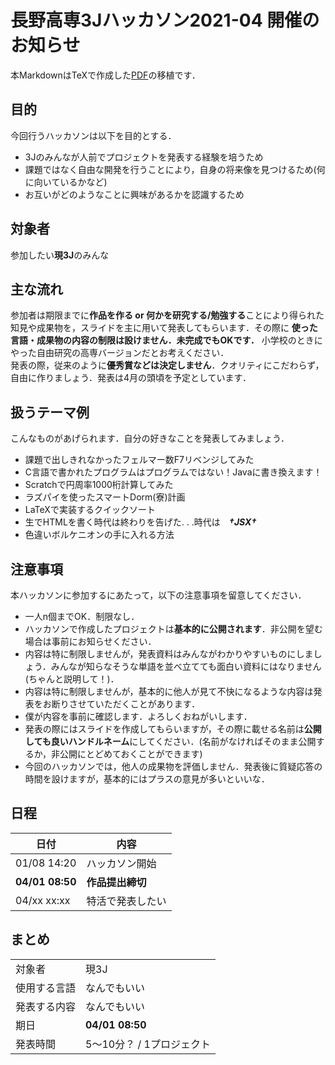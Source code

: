 # 長野高専3Jハッカソン2021-04 開催のお知らせ
本MarkdownはTeXで作成した[PDF](https://github.com/NNCT3J/hackathon/blob/main/2021-04/2021-04.pdf)の移植です．

## 目的
今回行うハッカソンは以下を目的とする．

- 3Jのみんなが人前でプロジェクトを発表する経験を培うため
- 課題ではなく自由な開発を行うことにより，自身の将来像を見つけるため(何に向いているかなど)
- お互いがどのようなことに興味があるかを認識するため

## 対象者
参加したい**現3J**のみんな

## 主な流れ
参加者は期限までに**作品を作る or 何かを研究する/勉強する**ことにより得られた知見や成果物を，スライドを主に用いて発表してもらいます．その際に **使った言語・成果物の内容の制限は設けません．未完成でもOKです．** 小学校のときにやった自由研究の高専バージョンだとお考えください．  
発表の際，従来のように**優秀賞などは決定しません**．クオリティにこだわらず，自由に作りましょう．発表は4月の頭頃を予定としています．

## 扱うテーマ例
こんなものがあげられます．自分の好きなことを発表してみましょう．

- 課題で出しきれなかったフェルマー数F7リベンジしてみた
- C言語で書かれたプログラムはプログラムではない！Javaに書き換えます！
- Scratchで円周率1000桁計算してみた
- ラズパイを使ったスマートDorm(寮)計画
- LaTeXで実装するクイックソート
- 生でHTMLを書く時代は終わりを告げた. . .時代は　***†JSX†***
- 色違いボルケニオンの手に入れる方法

## 注意事項
本ハッカソンに参加するにあたって，以下の注意事項を留意してください．
- 一人n個までOK．制限なし．
- ハッカソンで作成したプロジェクトは**基本的に公開されます**．非公開を望む場合は事前にお知らせください．
- 内容は特に制限しませんが，発表資料はみんながわかりやすいものにしましょう．みんなが知らなそうな単語を並べ立てても面白い資料にはなりません(ちゃんと説明して！)．
- 内容は特に制限しませんが，基本的に他人が見て不快になるような内容は発表をお断りさせていただくことがあります．
- 僕が内容を事前に確認します．よろしくおねがいします．
- 発表の際にはスライドを作成してもらいますが，その際に載せる名前は**公開しても良いハンドルネーム**にしてください．(名前がなければそのまま公開するか，非公開にとどめておくことができます)
- 今回のハッカソンでは，他人の成果物を評価しません．発表後に質疑応答の時間を設けますが，基本的にはプラスの意見が多いといいな．

## 日程

|日付|内容|
|----|----|
|01/08 14:20|ハッカソン開始|
|**04/01 08:50**|**作品提出締切**|
|04/xx xx:xx|特活で発表したい|

## まとめ
|||
|------|----|
|対象者|現3J|
|使用する言語|なんでもいい|
|発表する内容|なんでもいい|
|期日|**04/01 08:50**|
|発表時間|5〜10分？ / 1プロジェクト|
